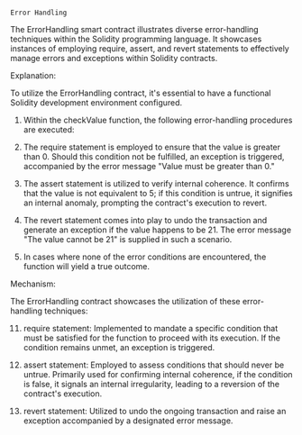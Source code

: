                                                                       Error Handling


                                                                      
The ErrorHandling smart contract illustrates diverse error-handling techniques within the Solidity programming language.
It showcases instances of employing require, assert, and revert statements to effectively manage errors and exceptions within Solidity contracts.

Explanation:

To utilize the ErrorHandling contract, it's essential to have a functional Solidity development environment configured.

1. Within the checkValue function, the following error-handling procedures are executed:

2. The require statement is employed to ensure that the value is greater than 0. Should this condition not be fulfilled, an exception is triggered, 
accompanied by the error message "Value must be greater than 0."

3. The assert statement is utilized to verify internal coherence. It confirms that the value is not equivalent to 5; 
if this condition is untrue, it signifies an internal anomaly, prompting the contract's execution to revert.

4. The revert statement comes into play to undo the transaction and generate an exception if the value happens to be 21. The error message "The value cannot be 21" is supplied
in such a scenario.

5. In cases where none of the error conditions are encountered, the function will yield a true outcome.

Mechanism:

The ErrorHandling contract showcases the utilization of these error-handling techniques:

11. require statement: Implemented to mandate a specific condition that must be satisfied for the function to proceed with its execution. If the condition remains unmet, an exception is triggered.

2. assert statement: Employed to assess conditions that should never be untrue. Primarily used for confirming internal coherence, if the condition is false, it signals an internal irregularity, leading to a reversion of the contract's execution.

3. revert statement: Utilized to undo the ongoing transaction and raise an exception accompanied by a designated error message.
